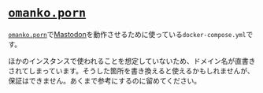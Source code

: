 # [`omanko.porn`](https://omanko.porn/)

[`omanko.porn`](https://omanko.porn/)で[Mastodon](https://github.com/tootsuite/mastodon)を動作させるために使っている`docker-compose.yml`です。

ほかのインスタンスで使われることを想定していないため、ドメイン名が直書きされてしまっています。そうした箇所を書き換えると使えるかもしれませんが、保証はできません。あくまで参考にするのに留めてください。
